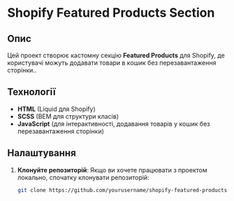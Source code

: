 # Shopify Featured Products Section

## Опис
Цей проект створює кастомну секцію **Featured Products** для Shopify, де користувачі можуть додавати товари в кошик без перезавантаження сторінки..

## Технології
- **HTML** (Liquid для Shopify)
- **SCSS** (BEM для структури класів)
- **JavaScript** (для інтерактивності, додавання товарів у кошик без перезавантаження сторінки)

## Налаштування

1. **Клонуйте репозиторій**:
   Якщо ви хочете працювати з проектом локально, спочатку клонувати репозиторій:
   ```bash
   git clone https://github.com/yourusername/shopify-featured-products.git

